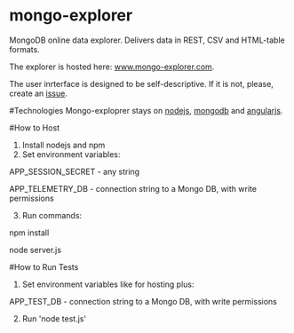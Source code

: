 # mongo-explorer
MongoDB online data explorer. Delivers data in REST, CSV and HTML-table formats. 

The explorer is hosted here: www.mongo-explorer.com.

The user inrterface is designed to be self-descriptive. If it is not, please, create an [issue](https://github.com/pcherkasova/mongo-explorer/issues).


#Technologies
Mongo-exploprer stays on [nodejs](https://nodejs.org/en/), [mongodb](https://www.mongodb.com/) and [angularjs](https://angularjs.org/). 


#How to Host
1. Install nodejs and npm
2. Set environment variables:

  APP_SESSION_SECRET - any string
  
  APP_TELEMETRY_DB - connection string to a Mongo DB, with write permissions

3. Run commands:

  npm install
  
  node server.js


#How to Run Tests
1. Set environment variables like for hosting plus:

  APP_TEST_DB - connection string to a Mongo DB, with write permissions

2. Run 'node test.js'





